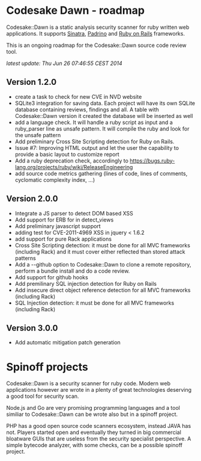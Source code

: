 # Codesake Dawn - roadmap

Codesake::Dawn is a static analysis security scanner for ruby written web applications.
It supports [Sinatra](http://www.sinatrarb.com),
[Padrino](http://www.padrinorb.com) and [Ruby on Rails](http://rubyonrails.org)
frameworks.

This is an ongoing roadmap for the Codesake::Dawn source code review tool.

_latest update: Thu Jun 26 07:46:55 CEST 2014_

## Version 1.2.0

* create a task to check for new CVE in NVD website
* SQLite3 integration for saving data. Each project will have its own SQLite
  database containing reviews, findings and all. A table with Codesake::Dawn version it
  created the database will be inserted as well
* add a language check. It will handle a ruby script as input and a
  ruby\_parser line as unsafe pattern. It will compile the ruby and look for
  the unsafe pattern
* Add preliminary Cross Site Scripting detection for Ruby on Rails.
* Issue #7: Improving HTML output and let the user the capability to provide a
  basic layout to customize report
* Add a ruby deprecation check, accordingly to
  https://bugs.ruby-lang.org/projects/ruby/wiki/ReleaseEngineering
* add source code metrics gathering (lines of code, lines of comments,
  cyclomatic complexity index, ...)

## Version 2.0.0

* Integrate a JS parser to detect DOM based XSS
* Add support for ERB for in detect\_views
* Add preliminary javascript support
* adding test for CVE-2011-4969  XSS in jquery < 1.6.2
* add support for pure Rack applications
* Cross Site Scripting detection: it must be done for all MVC frameworks
  (including Rack) and it must cover either reflected than stored attack
  patterns
* Add a --github option to Codesake::Dawn to clone a remote repository, perform
  a bundle install and do a code review.
* Add support for github hooks
* Add premilinary SQL injection detection for Ruby on Rails
* Add insecure direct object reference detection for all MVC frameworks (including Rack)
* SQL Injection detection: it must be done for all MVC frameworks (including Rack)

## Version 3.0.0

* Add automatic mitigation patch generation


# Spinoff projects

Codesake::Dawn is a security scanner for ruby code. Modern web applications
however are wrote in a plenty of great technologies deserving a good tool for
security scan.

Node.js and Go are very promising programming languages and a tool similiar to
Codesake::Dawn can be wrote also but in a spinoff project.

PHP has a good open source code scanners ecosystem, instead JAVA has not.
Players started open and eventually they turned in big commercial bloatware
GUIs that are useless from the security specialist perspective. A simple
bytecode analyzer, with some checks, can be a possible spinoff project.
